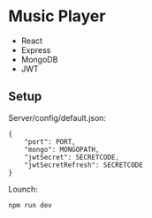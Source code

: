 # Music Player

* React
* Express
* MongoDB
* JWT


## Setup

Server/config/default.json:

    {
        "port": PORT,
        "mongo": MONGOPATH,
        "jwtSecret": SECRETCODE,
        "jwtSecretRefresh": SECRETCODE
    }

Lounch:

    npm run dev





